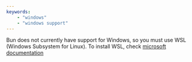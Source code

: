 ```yaml
---
keywords:
    - "windows"
    - "windows support"
---
```


Bun does not currently have support for Windows, so you must use WSL (Windows Subsystem for Linux).
To install WSL, check [microsoft documentation](<https://docs.microsoft.com/en-us/windows/wsl/install>)
